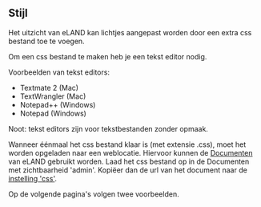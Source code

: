 ## Stijl

Het uitzicht van eLAND kan lichtjes aangepast worden door een extra css bestand toe te voegen.

Om een css bestand te maken heb je een tekst editor nodig.

Voorbeelden van tekst editors:

  * Textmate 2 (Mac)
  * TextWrangler (Mac)
  * Notepad++ (Windows)
  * Notepad (Windows)

Noot: tekst editors zijn voor tekstbestanden zonder opmaak.


Wanneer éénmaal het css bestand klaar is (met extensie .css), moet het worden opgeladen naar een weblocatie.
Hiervoor kunnen de [Documenten](admin-documenten.md) van eLAND gebruikt worden. Laad het css bestand op in de Documenten met zichtbaarheid 'admin'.
Kopiëer dan de url van het document naar de [instelling 'css'](admin-instellingen).

Op de volgende pagina's volgen twee voorbeelden.
